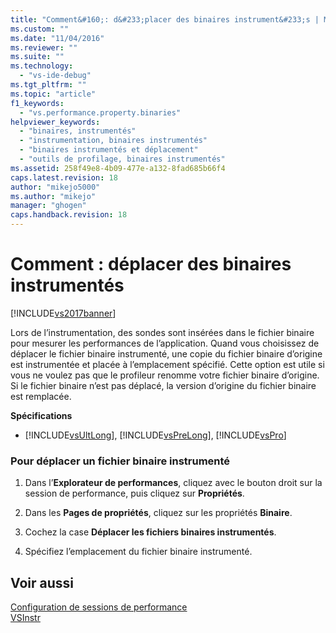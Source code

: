 ```yaml
---
title: "Comment&#160;: d&#233;placer des binaires instrument&#233;s | Microsoft Docs"
ms.custom: ""
ms.date: "11/04/2016"
ms.reviewer: ""
ms.suite: ""
ms.technology: 
  - "vs-ide-debug"
ms.tgt_pltfrm: ""
ms.topic: "article"
f1_keywords: 
  - "vs.performance.property.binaries"
helpviewer_keywords: 
  - "binaires, instrumentés"
  - "instrumentation, binaires instrumentés"
  - "binaires instrumentés et déplacement"
  - "outils de profilage, binaires instrumentés"
ms.assetid: 258f49e8-4b09-477e-a132-8fad685b66f4
caps.latest.revision: 18
author: "mikejo5000"
ms.author: "mikejo"
manager: "ghogen"
caps.handback.revision: 18
---
```

# Comment&#160;: d&#233;placer des binaires instrument&#233;s
[!INCLUDE[vs2017banner](../code-quality/includes/vs2017banner.md)]

Lors de l’instrumentation, des sondes sont insérées dans le fichier binaire pour mesurer les performances de l’application. Quand vous choisissez de déplacer le fichier binaire instrumenté, une copie du fichier binaire d’origine est instrumentée et placée à l’emplacement spécifié. Cette option est utile si vous ne voulez pas que le profileur renomme votre fichier binaire d’origine. Si le fichier binaire n’est pas déplacé, la version d’origine du fichier binaire est remplacée.  
  
 **Spécifications**  
  
-   [!INCLUDE[vsUltLong](../code-quality/includes/vsultlong_md.md)], [!INCLUDE[vsPreLong](../code-quality/includes/vsprelong_md.md)], [!INCLUDE[vsPro](../code-quality/includes/vspro_md.md)]  
  
### Pour déplacer un fichier binaire instrumenté  
  
1.  Dans l’**Explorateur de performances**, cliquez avec le bouton droit sur la session de performance, puis cliquez sur **Propriétés**.  
  
2.  Dans les **Pages de propriétés**, cliquez sur les propriétés **Binaire**.  
  
3.  Cochez la case **Déplacer les fichiers binaires instrumentés**.  
  
4.  Spécifiez l’emplacement du fichier binaire instrumenté.  
  
## Voir aussi  
 [Configuration de sessions de performance](../profiling/configuring-performance-sessions.md)   
 [VSInstr](../profiling/vsinstr.md)